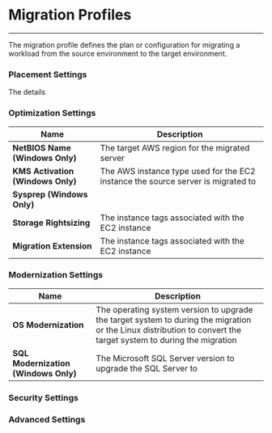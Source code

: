 # Migration Profiles
---
The migration profile defines the plan or configuration for migrating a workload from the source environment to the target environment.

### Placement Settings
The details



### Optimization Settings

| Name | Description |
|------|-------------|
| **NetBIOS Name (Windows Only)**| The target AWS region for the migrated server |
| **KMS Activation (Windows Only)** | The AWS instance type used for the EC2 instance the source server is migrated to |
| **Sysprep (Windows Only)**       |  |
| **Storage Rightsizing** | The instance tags associated with the EC2 instance |
| **Migration Extension** | The instance tags associated with the EC2 instance |

### Modernization Settings

| Name | Description |
|------|-------------|
| **OS Modernization**| The operating system version to upgrade the target system to during the migration or the Linux distribution to convert the target system to during the migration |
| **SQL Modernization (Windows Only)** | The Microsoft SQL Server version to upgrade the SQL Server to  |

### Security Settings



### Advanced Settings